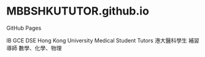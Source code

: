 # MBBSHKUTUTOR.github.io
GitHub Pages

IB
GCE
DSE
Hong Kong University Medical Student Tutors
港大醫科學生
補習導師
數學、化學、物理
